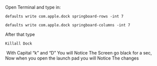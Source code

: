Open Terminal and type in:
```plaintext
defaults write com.apple.dock springboard-rows -int 7
```
```plaintext
defaults write com.apple.dock springboard-columns -int 7
```
After that type 
```plaintext
Killall Dock
```
 With Capital “k” and “D”
You will Notice The Screen go black for a sec,
Now when you open the launch pad you will Notice The changes

